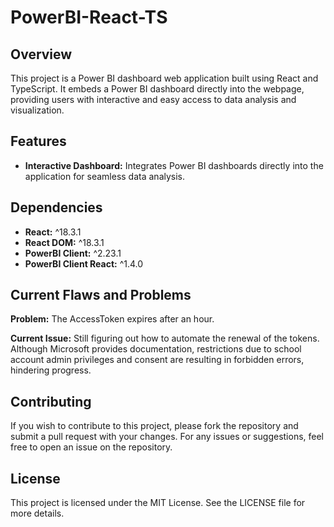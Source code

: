 # PowerBI-React-TS

## Overview

This project is a Power BI dashboard web application built using React and TypeScript. It embeds a Power BI dashboard directly into the webpage, providing users with interactive and easy access to data analysis and visualization.

## Features

- **Interactive Dashboard:** Integrates Power BI dashboards directly into the application for seamless data analysis.



## Dependencies

- **React:** ^18.3.1
- **React DOM:** ^18.3.1
- **PowerBI Client:** ^2.23.1
- **PowerBI Client React:** ^1.4.0



## Current Flaws and Problems

**Problem:** The AccessToken expires after an hour.

**Current Issue:** Still figuring out how to automate the renewal of the tokens. Although Microsoft provides documentation, restrictions due to school account admin privileges and consent are resulting in forbidden errors, hindering progress.

## Contributing

If you wish to contribute to this project, please fork the repository and submit a pull request with your changes. For any issues or suggestions, feel free to open an issue on the repository.

## License

This project is licensed under the MIT License. See the LICENSE file for more details.
